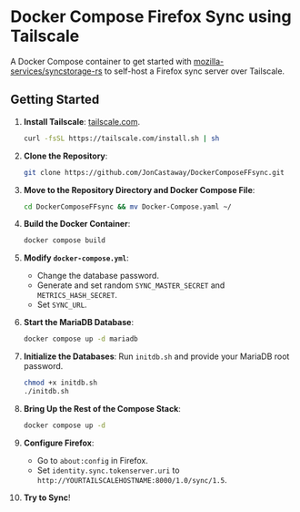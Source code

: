 # Docker Compose Firefox Sync using Tailscale

A Docker Compose container to get started with [mozilla-services/syncstorage-rs](https://github.com/mozilla-services/syncstorage-rs) to self-host a Firefox sync server over Tailscale.

## Getting Started

1. **Install Tailscale**: [tailscale.com](https://tailscale.com/download).

   ```sh
   curl -fsSL https://tailscale.com/install.sh | sh
   ```

3. **Clone the Repository**:
    ```sh
    git clone https://github.com/JonCastaway/DockerComposeFFsync.git
    ```

4. **Move to the Repository Directory and Docker Compose File**:
    ```sh
    cd DockerComposeFFsync && mv Docker-Compose.yaml ~/
    ```

5. **Build the Docker Container**:
    ```sh
    docker compose build
    ```

6. **Modify `docker-compose.yml`**:
    - Change the database password.
    - Generate and set random `SYNC_MASTER_SECRET` and `METRICS_HASH_SECRET`.
    - Set `SYNC_URL`.

7. **Start the MariaDB Database**:
    ```sh
    docker compose up -d mariadb
    ```

8. **Initialize the Databases**: Run `initdb.sh` and provide your MariaDB root password.
    ```sh
    chmod +x initdb.sh
    ./initdb.sh
    ```

9. **Bring Up the Rest of the Compose Stack**:
    ```sh
    docker compose up -d
    ```

10. **Configure Firefox**:
    - Go to `about:config` in Firefox.
    - Set `identity.sync.tokenserver.uri` to `http://YOURTAILSCALEHOSTNAME:8000/1.0/sync/1.5`.

11. **Try to Sync**!
